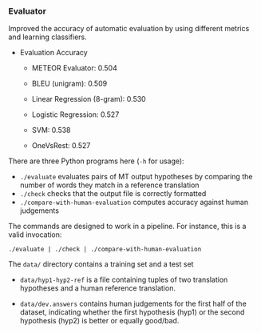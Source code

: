 ### Evaluator

Improved the accuracy of automatic evaluation by using different metrics and learning classifiers.

- Evaluation Accuracy

    - METEOR Evaluator: 0.504
    
    - BLEU (unigram): 0.509 
    
    - Linear Regression (8-gram): 0.530 
    
    - Logistic Regression: 0.527
    
    - SVM: 0.538
    
    - OneVsRest: 0.527


There are three Python programs here (`-h` for usage):

 - `./evaluate` evaluates pairs of MT output hypotheses by comparing the number of words they match in a reference translation
 - `./check` checks that the output file is correctly formatted
 - `./compare-with-human-evaluation` computes accuracy against human judgements 

The commands are designed to work in a pipeline. For instance, this is a valid invocation:

    ./evaluate | ./check | ./compare-with-human-evaluation


The `data/` directory contains a training set and a test set

 - `data/hyp1-hyp2-ref` is a file containing tuples of two translation hypotheses and a human reference translation.

 - `data/dev.answers` contains human judgements for the first half of the dataset, indicating whether the first hypothesis (hyp1) or the second hypothesis (hyp2) is better or equally good/bad.

